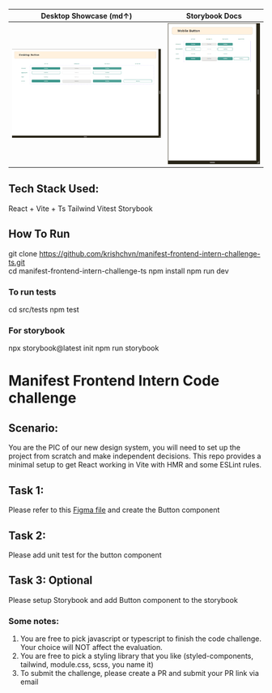 | Desktop Showcase (md↑)          | Storybook Docs                      |
| ------------------------------- | ----------------------------------- |
| ![grid](/src/docs/DesktopButton.png) | ![storybook](/src/docs/MobileButton.png) |

## Tech Stack Used:

React + Vite + Ts
Tailwind 
Vitest 
Storybook

## How To Run
git clone https://github.com/krishchvn/manifest-frontend-intern-challenge-ts.git  
cd manifest-frontend-intern-challenge-ts 
npm install 
npm run dev

### To run tests
cd src/tests 
npm test

### For storybook
npx storybook@latest init 
npm run storybook

# Manifest Frontend Intern Code challenge

## Scenario:

You are the PIC of our new design system, you will need to set up the project from scratch and make independent decisions. This repo provides a minimal setup to get React working in Vite with HMR and some ESLint rules.

## Task 1:

Please refer to this [Figma file](https://www.figma.com/design/rPH6m4Zc8RE7rIj1qJqLBR/Frontend-Code-challenge?node-id=3207-2&t=hOGdCdXzwoHItwiq-1) and create the Button component

## Task 2:

Please add unit test for the button component

## Task 3: Optional

Please setup Storybook and add Button component to the storybook

### Some notes:

1. You are free to pick javascript or typescript to finish the code challenge. Your choice will NOT affect the evaluation.
2. You are free to pick a styling library that you like (styled-components, tailwind, module.css, scss, you name it)
3. To submit the challenge, please create a PR and submit your PR link via email
